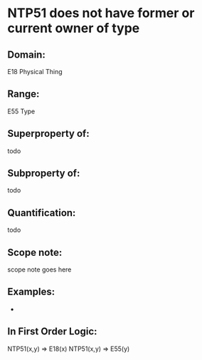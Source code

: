 # NTP51 does not have former or current owner of type

## Domain: 

E18 Physical Thing

## Range: 

E55 Type

## Superproperty of: 

todo

## Subproperty of: 

todo

## Quantification: 

todo

## Scope note: 

scope note goes here

## Examples: 

* 

## In First Order Logic: 

NTP51(x,y) ⇒ E18(x)
NTP51(x,y) ⇒ E55(y)

